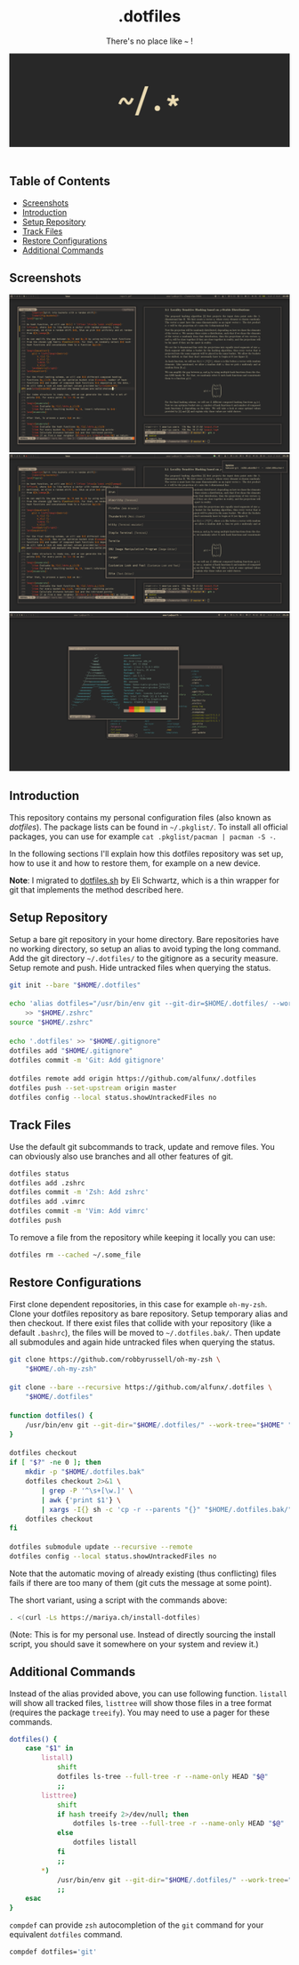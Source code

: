 <div align="center">
    <h1>.dotfiles</h1>
    <p>There's no place like <b><code>~</code></b> !</p>
    <p>
    <!-- <img src="https://img.shields.io/badge/WM-Awesome%20WM-535d6c.svg" /> -->
    <!-- <img src="https://img.shields.io/badge/Editor-Vim-009930.svg" /> -->
    <!-- <img src="https://img.shields.io/badge/Terminal-Kitty-784421.svg" /> -->
    <!-- <img src="https://img.shields.io/badge/Shell-Zsh-red.svg" /> -->
    <!-- <img src="https://img.shields.io/badge/Font-Iosevka-lightgrey.svg" /> -->
    <!-- <img src="https://img.shields.io/badge/Distro-Arch%20Linux-0f94d2.svg" /> -->
    <!-- <img src="https://img.shields.io/badge/IRC-Irssi-blue.svg" /> -->
    <!-- <br><br> -->
    <img src="pictures/dotfiles.png">
    <br><br>
    </p>
</div>

## Table of Contents

+ [Screenshots](#screenshots)
+ [Introduction](#introduction)
+ [Setup Repository](#setup-repository)
+ [Track Files](#track-files)
+ [Restore Configurations](#restore-configurations)
+ [Additional Commands](#additional-commands)

## Screenshots

![Awesome WM](pictures/screenshot_1.png)
![Awesome WM](pictures/screenshot_2.png)
![Awesome WM](pictures/screenshot_3.png)

## Introduction

This repository contains my personal configuration files (also known as
*dotfiles*). The package lists can be found in `~/.pkglist/`. To install all
official packages, you can use for example `cat .pkglist/pacman | pacman -S -`.

In the following sections I'll explain how this dotfiles repository was set up,
how to use it and how to restore them, for example on a new device.

**Note**: I migrated to
[dotfiles.sh](https://github.com/eli-schwartz/dotfiles.sh) by Eli Schwartz,
which is a thin wrapper for git that implements the method described here.

## Setup Repository

Setup a bare git repository in your home directory. Bare repositories have no
working directory, so setup an alias to avoid typing the long command. Add the
git directory `~/.dotfiles/` to the gitignore as a security measure. Setup
remote and push. Hide untracked files when querying the status.

```bash
git init --bare "$HOME/.dotfiles"

echo 'alias dotfiles="/usr/bin/env git --git-dir=$HOME/.dotfiles/ --work-tree=$HOME"' \
    >> "$HOME/.zshrc"
source "$HOME/.zshrc"

echo '.dotfiles' >> "$HOME/.gitignore"
dotfiles add "$HOME/.gitignore"
dotfiles commit -m 'Git: Add gitignore'

dotfiles remote add origin https://github.com/alfunx/.dotfiles
dotfiles push --set-upstream origin master
dotfiles config --local status.showUntrackedFiles no
```

## Track Files

Use the default git subcommands to track, update and remove files. You can
obviously also use branches and all other features of git.

```bash
dotfiles status
dotfiles add .zshrc
dotfiles commit -m 'Zsh: Add zshrc'
dotfiles add .vimrc
dotfiles commit -m 'Vim: Add vimrc'
dotfiles push
```

To remove a file from the repository while keeping it locally you can use:

```bash
dotfiles rm --cached ~/.some_file
```

## Restore Configurations

First clone dependent repositories, in this case for example `oh-my-zsh`. Clone
your dotfiles repository as bare repository. Setup temporary alias and then
checkout. If there exist files that collide with your repository (like a default
`.bashrc`), the files will be moved to `~/.dotfiles.bak/`. Then update all
submodules and again hide untracked files when querying the status.

```bash
git clone https://github.com/robbyrussell/oh-my-zsh \
    "$HOME/.oh-my-zsh"

git clone --bare --recursive https://github.com/alfunx/.dotfiles \
    "$HOME/.dotfiles"

function dotfiles() {
    /usr/bin/env git --git-dir="$HOME/.dotfiles/" --work-tree="$HOME" "$@"
}

dotfiles checkout
if [ "$?" -ne 0 ]; then
    mkdir -p "$HOME/.dotfiles.bak"
    dotfiles checkout 2>&1 \
        | grep -P '^\s+[\w.]' \
        | awk {'print $1'} \
        | xargs -I{} sh -c 'cp -r --parents "{}" "$HOME/.dotfiles.bak/" && rm -rf "{}"'
    dotfiles checkout
fi

dotfiles submodule update --recursive --remote
dotfiles config --local status.showUntrackedFiles no
```

Note that the automatic moving of already existing (thus conflicting) files
fails if there are too many of them (git cuts the message at some point).

The short variant, using a script with the commands above:

```bash
. <(curl -Ls https://mariya.ch/install-dotfiles)
```

(Note: This is for my personal use. Instead of directly sourcing the install
script, you should save it somewhere on your system and review it.)

## Additional Commands

Instead of the alias provided above, you can use following function. `listall`
will show all tracked files, `listtree` will show those files in a tree format
(requires the package `treeify`). You may need to use a pager for these
commands.

```bash
dotfiles() {
    case "$1" in
        listall)
            shift
            dotfiles ls-tree --full-tree -r --name-only HEAD "$@"
            ;;
        listtree)
            shift
            if hash treeify 2>/dev/null; then
                dotfiles ls-tree --full-tree -r --name-only HEAD "$@" | treeify
            else
                dotfiles listall
            fi
            ;;
        *)
            /usr/bin/env git --git-dir="$HOME/.dotfiles/" --work-tree="$HOME" "$@"
            ;;
    esac
}
```

`compdef` can provide `zsh` autocompletion of the `git` command for your
equivalent `dotfiles` command.

```bash
compdef dotfiles='git'
```
